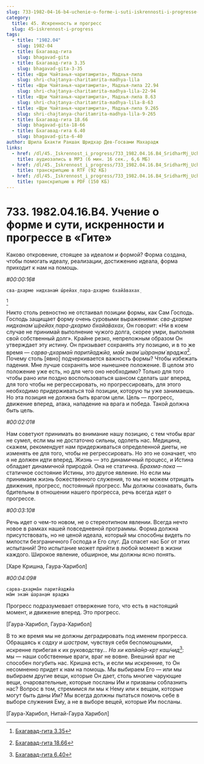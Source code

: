 ```yaml
---
slug: 733-1982-04-16-b4-uchenie-o-forme-i-suti-iskrennosti-i-progresse-v-gite
category:
  title: 45. Искренность и прогресс
  slug: 45-iskrennost-i-progress
tags:
  - title: "1982.04"
    slug: 1982-04
  - title: Бхагавад-гита
    slug: bhagavad-gita
  - title: Бхагавад-гита 3.35
    slug: bhagavad-gita-3-35
  - title: «Шри Чайтанья-чаритамрита», Мадхья-лила
    slug: shri-chajtanya-charitamrita-madhya-lila
  - title: «Шри Чайтанья-чаритамрита», Мадхья-лила 22.94
    slug: shri-chajtanya-charitamrita-madhya-lila-22-94
  - title: «Шри Чайтанья-чаритамрита», Мадхья-лила 8.63
    slug: shri-chajtanya-charitamrita-madhya-lila-8-63
  - title: «Шри Чайтанья-чаритамрита», Мадхья-лила 9.265
    slug: shri-chajtanya-charitamrita-madhya-lila-9-265
  - title: Бхагавад-гита 18.66
    slug: bhagavad-gita-18-66
  - title: Бхагавад-гита 6.40
    slug: bhagavad-gita-6-40
author: Шрила Бхакти Ракшак Шридхар Дев-Госвами Махарадж
links:
  - href: /dl/45._Iskrennost_i_progress/733_1982.04.16.B4_SridharMj_Uchenie_o_forme_i_suti_iskrennosti_i_progresse_v_Gite.mp3
    title: аудиозапись в MP3 (6 мин. 16 сек., 6,6 МБ)
  - href: /dl/45._Iskrennost_i_progress/733_1982.04.16.B4_SridharMj_Uchenie_o_forme_i_suti_iskrennosti_i_progresse_v_Gite.rtf
    title: транскрипцию в RTF (92 КБ)
  - href: /dl/45._Iskrennost_i_progress/733_1982.04.16.B4_SridharMj_Uchenie_o_forme_i_suti_iskrennosti_i_progresse_v_Gite.pdf
    title: транскрипцию в PDF (150 КБ)
---
```


# 733. 1982.04.16.B4. Учение о форме и сути, искренности и прогрессе в  «Гите»

Каково откровение, стоящее за идеалом и формой? Форма создана, чтобы помогать идеалу, реализации, достижению идеала, форма приходит к нам на помощь.

*#00:00:16#*

    сва-дхарме нидханам̇ ш́рейах̣ пара-дхармо бхайа̄вахах̣
[^_ftn1]

Никто столь ревностно не отстаивал позиции формы, как Сам Господь. Господь защищает форму очень суровыми выражениями: *сва-дхарме нидханам̇ ш́рейах̣ пара-дхармо бхайа̄вахах̣.* Он говорит: «Ни в коем случае не принимай выполнение чужого долга, скорее умри, выполняя свой собственный долг». Крайне резко, непреложным образом Он утверждает эту истину. Он призывает сохранять эту позицию, и в то же время — *сарва-дхарма̄н паритйаджйа, ма̄м экам̇ ш́аран̣ам̇ враджа*[^_ftn2]. Почему столь [явно] подчеркивается важность формы? Чтобы избежать падения. Мне лучше сохранять мое нынешнее положение. В целом это положение уже есть, но для чего оно необходимо? Только для того чтобы рано или поздно воспользоваться шансом сделать шаг вперед, для того чтобы не регрессировать, но прогрессировать, для этого необходимо придерживаться той позиции, которую ты уже занимаешь. Но эта позиция не должна быть врагом цели. Цель — прогресс, движение вперед, атака, нападение на врага и победа. Такой должна быть цель.

*#00:02:01#*

Нам советуют принимать во внимание нашу позицию, с тем чтобы враг не сумел, если мы не достаточно сильны, одолеть нас. Медицина, скажем, рекомендует нам придерживаться определенной диеты, не изменять ее для того, чтобы не регрессировать. Но это не означает, что я не должен идти вперед. Жизнь — это динамичный процесс, и Истина обладает динамичной природой. Она не статична. *Брахма-лока* — статичное состояние Истины, это другое явление. Но если мы принимаем жизнь божественного служения, то мы не можем отрицать движения, прогресс, постоянный прогресс. Мы должны сознавать, быть бдительны в отношении нашего прогресса, речь всегда идет о прогрессе.

*#00:03:10#*

Речь идет о чем-то новом, не о стереотипном явлении. Всегда нечто новое в рамках нашей повседневной программы. Форма должна присутствовать, но не ценой идеала, который мы способны видеть по милости безграничного Господа и Его слуг. Да спасет нас Бог от этих испытаний! Это испытание может прийти в любой момент в жизни каждого. Широкое явление, обширное, мы должны ясно понять.

[Харе Кришна, Гаура-Харибол]

*#00:04:09#*

    сарва-дхарма̄н паритйаджйа
    ма̄м экам̇ ш́аран̣ам̇ враджа

Прогресс подразумевает отвержение того, что есть в настоящий момент, и движение вперед. Это прогресс.

[Гаура-Харибол, Гаура-Харибол]

В то же время мы не должны деградировать под именем прогресса. Обращаясь к *садху* и *шастрам*, чувствуя себя беспомощными, искренне прибегая к их руководству… *На хи калйа̄н̣а-кр̣т каш́чид*[^_ftn3]: мы — наши собственные враги, враг не вовне. Внешний враг не способен погубить нас. Кришна есть, и если мы искренние, то Он несомненно придет к нам на помощь. Мы выбираем Его — или мы выбираем другие вещи, которые Он дает, столь многие чарующие вещи, очаровательные, которые посланы Им и призваны соблазнить нас? Вопрос в том, стремимся ли мы к Нему или к вещам, которые могут быть даны Им? Мы всегда должны пытаться помочь себе в выборе служения Ему, а не в выборе вещей, которые Им посланы.

[Гаура-Харибол, Нитай-Гаура Харибол]



[^_ftn1]: [Бхагавад-гита 3.35](../notes/bhagavad-gita/bhagavad-gita-3-35.md)

[^_ftn2]: [Бхагавад-гита 18.66](../notes/bhagavad-gita/bhagavad-gita-18-66.md)

[^_ftn3]: [Бхагавад-гита 6.40](../notes/bhagavad-gita/bhagavad-gita-6-40.md)
